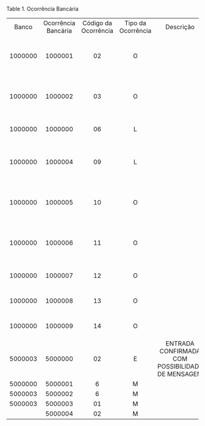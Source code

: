 <div id="d119223e1" class="table">

<div class="table-title">

Table 1. Ocorrência
Bancária

</div>

<div class="table-contents">

|         |                     |                      |                    |                                                  |                                                              |                |
| :-----: | :-----------------: | :------------------: | :----------------: | :----------------------------------------------: | :----------------------------------------------------------: | :------------: |
|  Banco  | Ocorrência Bancária | Código da Ocorrência | Tipo da Ocorrência |                    Descrição                     |                             Nome                             | Chave de Busca |
| 1000000 |       1000001       |          02          |         O          |                                                  | 02..Entrada Confirmada (verificar motivo na posição 319 a 32 |       02       |
| 1000000 |       1000002       |          03          |         O          |                                                  | 03..Entrada Rejeitada ( verificar motivo na posição 319 a 32 |       03       |
| 1000000 |       1000000       |          06          |         L          |                                                  |              06..Liquidação normal (sem motivo)              |       06       |
| 1000000 |       1000004       |          09          |         L          |                                                  | 09..Baixado Automat. via Arquivo (verificar motivo posição 3 |       09       |
| 1000000 |       1000005       |          10          |         O          |                                                  | 10..Baixado conforme instruções da Agência(verificar motivo  |       10       |
| 1000000 |       1000006       |          11          |         O          |                                                  |    11..Em Ser - Arquivo de Títulos pendentes (sem motivo)    |       11       |
| 1000000 |       1000007       |          12          |         O          |                                                  |            12..Abatimento Concedido (sem motivo)             |       12       |
| 1000000 |       1000008       |          13          |         O          |                                                  |            13..Abatimento Cancelado (sem motivo)             |       13       |
| 1000000 |       1000009       |          14          |         O          |                                                  |             14..Vencimento Alterado (sem motivo)             |       14       |
| 5000003 |       5000000       |          02          |         E          | ENTRADA CONFIRMADA COM POSSIBILIDADE DE MENSAGEM |       ENTRADA CONFIRMADA COM POSSIBILIDADE DE MENSAGEM       |       02       |
| 5000000 |       5000001       |          6           |         M          |                                                  |                         BAIXA MANUAL                         |       6        |
| 5000003 |       5000002       |          6           |         M          |                                                  |                         BAIXA MANUAL                         |       6        |
| 5000003 |       5000003       |          01          |         M          |                                                  |                                                              |    1000000     |
|         |       5000004       |          02          |         M          |                                                  |                                                              |    1000001     |

</div>

</div>
